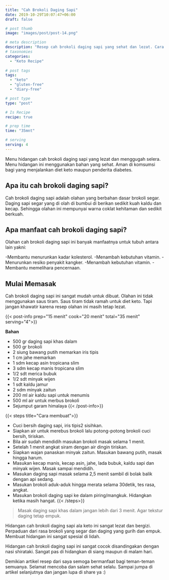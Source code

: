 ```yaml
---
title: "Cah Brokoli Daging Sapi"
date: 2019-10-29T10:07:47+06:00
draft: false

# post thumb
image: "images/post/post-14.png"

# meta description
description: "Resep cah brokoli daging sapi yang sehat dan lezat. Cara membuatnya mudah dan ramah untuk diet keto"
# taxonomies
categories:
  - "Keto Recipe"
  
# post tags
tags:
  - "keto"
  - "gluten-free"
  - "diary-free"

# post type
type: "post"

# Is Recipe
recipe: true

# prep time
time: "35mnt"

# serving
serving: 4
---
```


Menu hidangan cah brokoli daging sapi yang lezat dan menggugah selera. Menu hidangan ini menggunakan bahan yang sehat. Aman di komsumsi bagi yang menjalankan diet keto maupun penderita diabetes.

## Apa itu cah brokoli daging sapi?

 Cah brokoli daging sapi adalah olahan yang berbahan dasar brokoli segar. Daging sapi segar yang di olah di bumbui di berikan sedikit kuah kaldu dan kecap. Sehingga olahan ini mempunyai warna coklat kehitaman dan sedikit berkuah.
 
## Apa manfaat cah brokoli daging sapi?

Olahan cah brokoli daging sapi ini banyak manfaatnya untuk tubuh antara lain yakni:

-Membantu menurunkan kadar kolesterol.
-Menambah kebutuhan vitamin.
-Menurunkan resiko penyakit kangker.
-Menambah kebutuhan vitamin.
-Membantu memelihara pencernaan.

## Mulai Memasak

Cah brokoli daging sapi ini sangat mudah untuk dibuat. Olahan ini tidak menggunakan saus tiram. Saus tiram tidak ramah untuk diet keto. Tapi jangan khawatir karena resep olahan ini masih tetap lezat.

{{< post-info prep="15 menit" cook="20 menit" total="35 menit" serving="4">}}

__Bahan__

- 500 gr daging sapi khas dalam
- 500 gr brokoli
- 2 siung bawang putih memarkan iris tipis
- 1 cm jahe memarkan
- 1 sdm kecap asin tropicana slim
- 3 sdm kecap manis tropicana slim
- 1/2 sdt merica bubuk
- 1/2 sdt minyak wijen
- 1 sdt kaldu jamur
- 2 sdm minyak zaitun
- 200 ml air kaldu sapi untuk menumis
- 500 ml air untuk merbus brokoli
- Sejumput garam himalaya
{{< /post-info>}}

{{< steps title="Cara membuat">}}
- Cuci bersih daging sapi, iris tipis2 sisihkan.
- Siapkan air untuk merebus brokoli lalu potong-potong brokoli cuci bersih, tiriskan.
- Bila air sudah mendidih masukan brokoli masak selama 1 menit.
- Setelah 1 menit angkat siram dengan air dingin tiriskan.
- Siapkan wajan panaskan minyak zaitun. Masukan bawang putih, masak hingga harum.
- Masukan kecap manis, kecap asin, jahe, lada bubuk, kaldu sapi dan minyak wijen. Masak sampai mendidih.
- Masukan daging sapi masak selama 2,5 menit sambil di bolak balik dengan api sedang.
- Masukan brokoli aduk-aduk hingga merata selama 30detik, tes rasa, angkat.
- Masukan brokoli daging sapi ke dalam piring/mangkuk. Hidangkan ketika masih hangat.
{{< /steps>}}

>Masak daging sapi khas dalam jangan lebih dari 3 menit. Agar tekstur daging tetap empuk.

Hidangan cah brokoli daging sapi ala keto ini sangat lezat dan bergizi. Perpaduan dari rasa brokoli yang segar dan daging yang gurih dan empuk. Membuat hidangan ini sangat spesial di lidah.

Hidangan cah brokoli daging sapi ini sangat cocok disandingakan dengan nasi shirataki. Sangat pas di hidangkan di siang maupun di malam hari.

Demikian artikel resep dari saya semoga bermanfaat bagi teman-teman semuanya. Selamat mencoba dan salam sehat selalu. Sampai jumpa di artikel selanjutnya dan jangan lupa di share ya :)
